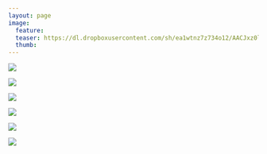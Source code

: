 ```yaml
---
layout: page
image:
  feature:
  teaser: https://dl.dropboxusercontent.com/sh/ea1wtnz7z734o12/AACJxz0lRkFvWVRn2VTkZpNoa/luontokuvat/talvi/5/DS47119_2-245px.jpg
  thumb:
---
```


[![](https://dl.dropboxusercontent.com/sh/ea1wtnz7z734o12/AACxJPsZVyIAEAXyWw-Ek1T4a/luontokuvat/talvi/5/DS47241_1-800px.jpg)](https://dl.dropboxusercontent.com/sh/ea1wtnz7z734o12/AABzn8Pmk5j1E5jVTKw6Y1lTa/luontokuvat/talvi/5/DS47241_1.jpg)

[![](https://dl.dropboxusercontent.com/sh/ea1wtnz7z734o12/AABUVDTIXrThKwrdU9W_c-X3a/luontokuvat/talvi/5/DS47248_1-800px.jpg)](https://dl.dropboxusercontent.com/sh/ea1wtnz7z734o12/AABCPNcyUPtkJ3MH7ZIrp4qra/luontokuvat/talvi/5/DS47248_1.jpg)

[![](https://dl.dropboxusercontent.com/sh/ea1wtnz7z734o12/AABPfEY-wGNHnSnTM9O0XgDoa/luontokuvat/talvi/5/DS47108_-800px.jpg)](https://dl.dropboxusercontent.com/sh/ea1wtnz7z734o12/AADR40WA64W8J6TbW2N-VTqza/luontokuvat/talvi/5/DS47108_.jpg)

[![](https://dl.dropboxusercontent.com/sh/ea1wtnz7z734o12/AADsHC-fhsZ94Ajf7YV5pweCa/luontokuvat/talvi/5/DS47119_1-800px.jpg)](https://dl.dropboxusercontent.com/sh/ea1wtnz7z734o12/AAAY6TJKSac4SaqzoAfUYvt1a/luontokuvat/talvi/5/DS47119_1.jpg)

[![](https://dl.dropboxusercontent.com/sh/ea1wtnz7z734o12/AAD0CJ5yMBXPWRBaCoTmS_GAa/luontokuvat/talvi/5/DS47106_-800px.jpg)](https://dl.dropboxusercontent.com/sh/ea1wtnz7z734o12/AADSdtuaGQ__soaGVemYk6kca/luontokuvat/talvi/5/DS47106_.jpg)

[![](https://dl.dropboxusercontent.com/sh/ea1wtnz7z734o12/AAAreJn6zLrtFMfIYGYPbRUja/luontokuvat/talvi/5/DS47119_3-800px.jpg)](https://dl.dropboxusercontent.com/sh/ea1wtnz7z734o12/AACLQSZpnGJEeGrhMYl1dyWLa/luontokuvat/talvi/5/DS47119_3.jpg)
